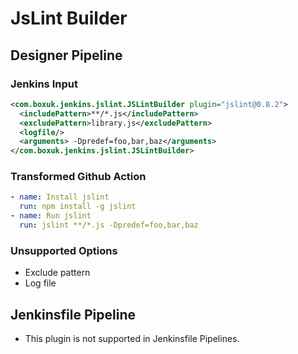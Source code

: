 # JsLint Builder

## Designer Pipeline

### Jenkins Input

```xml
<com.boxuk.jenkins.jslint.JSLintBuilder plugin="jslint@0.8.2">
  <includePattern>**/*.js</includePattern>
  <excludePattern>library.js</excludePattern>
  <logfile/>
  <arguments> -Dpredef=foo,bar,baz</arguments>
</com.boxuk.jenkins.jslint.JSLintBuilder>
```

### Transformed Github Action

```yaml
- name: Install jslint
  run: npm install -g jslint
- name: Run jslint
  run: jslint **/*.js -Dpredef=foo,bar,baz
```

### Unsupported Options

- Exclude pattern
- Log file

## Jenkinsfile Pipeline

- This plugin is not supported in Jenkinsfile Pipelines.
